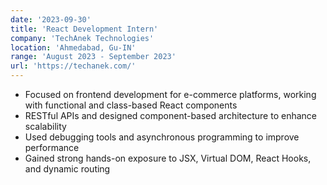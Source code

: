 ```yaml
---
date: '2023-09-30'
title: 'React Development Intern'
company: 'TechAnek Technologies'
location: 'Ahmedabad, Gu-IN'
range: 'August 2023 - September 2023'
url: 'https://techanek.com/'
---
```


- Focused on frontend development for e-commerce platforms, working with functional and class-based React components
- RESTful APIs and designed component-based architecture to enhance scalability
- Used debugging tools and asynchronous programming to improve performance
- Gained strong hands-on exposure to JSX, Virtual DOM, React Hooks, and dynamic routing
